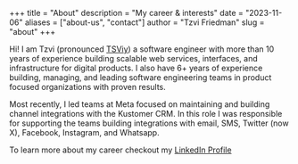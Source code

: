 +++
title = "About"
description = "My career & interests"
date = "2023-11-06"
aliases = ["about-us", "contact"]
author = "Tzvi Friedman"
slug = "about"
+++

Hi! I am Tzvi (pronounced [TSViy](https://www.howtopronounce.com/tzvi)) a software engineer with more than 10 years of experience building scalable web services, interfaces, and infrastructure for digital products. I also have 6+ years of experience building, managing, and leading software engineering teams in product focused organizations with proven results.

Most recently, I led teams at Meta focused on maintaining and building channel integrations with the Kustomer CRM. In this role I was responsible for supporting the teams building integrations with email, SMS, Twitter (now X), Facebook, Instagram, and Whatsapp.

To learn more about my career checkout my [LinkedIn Profile](https://www.linkedin.com/in/tzvi-dev/)